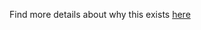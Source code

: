 Find more details about why this exists [here](https://github.com/mozilla/application-services/tree/65fd9c981dd39fac3db483c6660f5a3dbde28564/tools/embedded-uniffi-bindgen)
